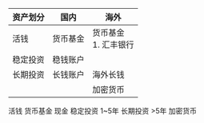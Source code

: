 
| 资产划分 | 国内   | 海外              |
| ---- | ---- | --------------- |
| 活钱   | 货币基金 | 货币基金<br>1. 汇丰银行 |
| 稳定投资 | 稳钱账户 |                 |
| 长期投资 | 长钱账户 | 海外长钱            |
|      |      | 加密货币            |


活钱
	货币基金
	现金
稳定投资 1~5年
长期投资 >5年
加密货币
	